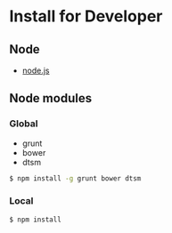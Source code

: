 # Install for Developer

## Node

- [node.js](http://nodejs.org/)

## Node modules

### Global

- grunt
- bower
- dtsm

```sh
$ npm install -g grunt bower dtsm
```

### Local

```sh
$ npm install
```